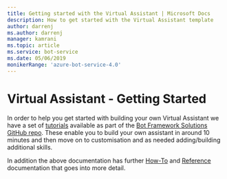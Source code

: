 ```yaml
---
title: Getting started with the Virtual Assistant | Microsoft Docs
description: How to get started with the Virtual Assistant template
author: darrenj
ms.author: darrenj
manager: kamrani
ms.topic: article
ms.service: bot-service
ms.date: 05/06/2019
monikerRange: 'azure-bot-service-4.0'
---
```


# Virtual Assistant - Getting Started

In order to help you get started with building your own Virtual Assistant we have a set of [tutorials](https://github.com/microsoft/AI/tree/master/docs#tutorials) available as part of the [Bot Framework Solutions GitHub repo](https://github.com/Microsoft/botframework-solutions). These enable you to build your own assistant in around 10 minutes and then move on to customisation and as needed adding/building additional skills.

In addition the above documentation has further [How-To](https://github.com/microsoft/AI/tree/master/docs#how-to) and [Reference](https://github.com/microsoft/AI/tree/master/docs#reference) documentation that goes into more detail.